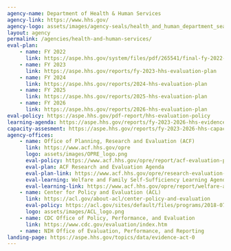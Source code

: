 ```yaml
---
agency-name: Department of Health & Human Services
agency-link: https://www.hhs.gov/
agency-logo: assets/images/agency-seals/health_and_human_department_seal.png
layout: agency
permalink: /agencies/health-and-human-services/
eval-plan:
    - name: FY 2022
      link: https://aspe.hhs.gov/system/files/pdf/265541/final-fy-2022-evaluation-plan.pdf
    - name: FY 2023
      link: https://aspe.hhs.gov/reports/fy-2023-hhs-evaluation-plan
    - name: FY 2024
      link: https://aspe.hhs.gov/reports/2024-hhs-evaluation-plan
    - name: FY 2025
      link: https://aspe.hhs.gov/reports/2025-hhs-evaluation-plan
    - name: FY 2026
      link: https://aspe.hhs.gov/reports/2026-hhs-evaluation-plan
eval-policy: https://aspe.hhs.gov/pdf-report/hhs-evaluation-policy
learning-agenda: https://aspe.hhs.gov/reports/fy-2023-2026-hhs-evidence-building-plan
capacity-assesment: https://aspe.hhs.gov/reports/fy-2023-2026-hhs-capacity-assessment
agency-offices:
    - name: Office of Planning, Research and Evaluation (ACF)
      link: https://www.acf.hhs.gov/opre
      logo: assets/images/OPRE_logo.png
      eval-policy: https://www.acf.hhs.gov/opre/report/acf-evaluation-policy
      eval-plan: ACF Research and Evaluation Agenda
      eval-plan-link: https://www.acf.hhs.gov/opre/research-evaluation-agenda
      eval-learning: Welfare and Family Self-Sufficiency Learning Agenda
      eval-learning-link: https://www.acf.hhs.gov/opre/report/welfare-and-family-self-sufficiency-learning-agenda
    - name: Center for Policy and Evaluation (ACL)
      link: https://acl.gov/about-acl/center-policy-and-evaluation
      eval-policy: https://acl.gov/sites/default/files/programs/2018-07/ACL%20evaluation%20policy%20FINAL%207-2-2018_0.docx
      logo: assets/images/ACL_logo.png
    - name: CDC Office of Policy, Performance, and Evaluation
      link: https://www.cdc.gov/evaluation/index.htm
    - name: NIH Office of Evaluation, Performance, and Reporting
landing-page: https://aspe.hhs.gov/topics/data/evidence-act-0
---
```

